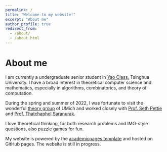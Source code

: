 ```yaml
---
permalink: /
title: "Welcome to my website!"
excerpt: "About me"
author_profile: true
redirect_from: 
  - /about/
  - /about.html
---
```


# About me

I am currently a undergraduate senior student in [Yao Class](https://iiis.tsinghua.edu.cn/en/yaoclass/), Tsinghua University. I have a broad interest in theoretical computer science and mathematics, especially in algorithms, combinatorics, and theory of computation.

During the spring and summer of 2022, I was fortunate to visit the wonderful [theory group](https://cse.engin.umich.edu/research/research-areas/theory-of-computation/) of UMich and worked closely with [Prof. Seth Pettie](https://web.eecs.umich.edu/~pettie/) and [Prof. Thatchaphol Saranurak](https://sites.google.com/site/thsaranurak/).

I love theoretical thinking, for both research problems and IMO-style questions, also puzzle games for fun.



My website is powered by the [academicpages template](https://academicpages.github.io) and hosted on GitHub pages. The website is still in progress.

